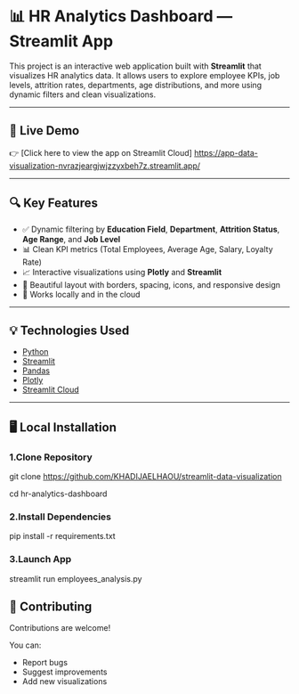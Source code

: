 # 📊 HR Analytics Dashboard — Streamlit App

This project is an interactive web application built with **Streamlit** that visualizes HR analytics data. It allows users to explore employee KPIs, job levels, attrition rates, departments, age distributions, and more using dynamic filters and clean visualizations.

---

## 🚀 Live Demo

👉 [Click here to view the app on Streamlit Cloud]  https://app-data-visualization-nvrazjeargjwjzzyxbeh7z.streamlit.app/

---

## 🔍 Key Features

- ✅ Dynamic filtering by **Education Field**, **Department**, **Attrition Status**, **Age Range**, and **Job Level**
- 📊 Clean KPI metrics (Total Employees, Average Age, Salary, Loyalty Rate)
- 📈 Interactive visualizations using **Plotly** and **Streamlit**
- 🎨 Beautiful layout with borders, spacing, icons, and responsive design
- 📁 Works locally and in the cloud

---

## 💡 Technologies Used

- [Python](https://www.python.org/)
- [Streamlit](https://streamlit.io/)
- [Pandas](https://pandas.pydata.org/)
- [Plotly](https://plotly.com/)
- [Streamlit Cloud](https://streamlit.io/cloud)

---

## 🖥️ Local Installation

### 1.Clone Repository

git clone https://github.com/KHADIJAELHAOU/streamlit-data-visualization  

cd hr-analytics-dashboard

### 2.Install Dependencies

pip install -r requirements.txt

### 3.Launch App
streamlit run employees_analysis.py

## 🤝 Contributing
Contributions are welcome!

You can:

- Report bugs
- Suggest improvements
- Add new visualizations

